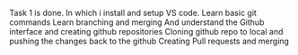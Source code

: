 Task 1 is done.
In which i install and setup VS code.
Learn basic git commands 
Learn branching and merging
And understand the Github interface and creating github repositories 
Cloning github repo to local and pushing the changes back to the github
Creating Pull requests and merging
